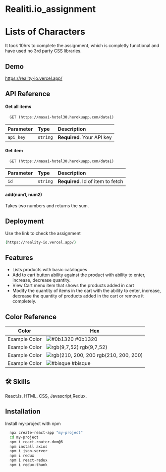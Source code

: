 # Realiti.io_assignment

# Lists of Characters

It took 10hrs to complete the assignment, which is completly functional and have used no 3rd party CSS libraries.



## Demo

https://reality-io.vercel.app/


## API Reference

#### Get all items

```http
  GET (https://masai-hotel30.herokuapp.com/data1)
```

| Parameter | Type     | Description                |
| :-------- | :------- | :------------------------- |
| `api_key` | `string` | **Required**. Your API key |

#### Get item

```http
  GET (https://masai-hotel30.herokuapp.com/data1)
```

| Parameter | Type     | Description                       |
| :-------- | :------- | :-------------------------------- |
| `id`      | `string` | **Required**. Id of item to fetch |

#### add(num1, num2)

Takes two numbers and returns the sum.


## Deployment

Use the link to check the assignment

```bash
(https://reality-io.vercel.app/)
```







## Features

- Lists products with basic catalogues
- Add to cart button ability against the product with ability to enter, increase, decrease quantity.
- View Cart menu item that shows the products added in cart
- Modify the quantity of items in the cart with the ability to enter, increase, decrease the quantity of products added in the cart or remove it completely.

## Color Reference

| Color             | Hex                                                                |
| ----------------- | ------------------------------------------------------------------ |
| Example Color | ![#0b1320](https://via.placeholder.com/10/0a192f?text=+) #0b1320 |
| Example Color | ![rgb(9,7,52)](https://via.placeholder.com/10/f8f8f8?text=+) rgb(9,7,52) |
| Example Color | ![rgb(210, 200, 200](https://via.placeholder.com/10/00b48a?text=+) rgb(210, 200, 200) |
| Example Color | ![#bisque](https://via.placeholder.com/10/00b48a?text=+) #bisque |



## 🛠 Skills
ReactJs, HTML, CSS, Javascript,Redux.


## Installation

Install my-project with npm

```bash
  npx create-react-app "my-project"
  cd my-project
  npm i react-router-dom@6
  npm install axios
  npm i json-server 
  npm i redux 
  npm i react-redux 
  npm i redux-thunk
  
  
```
    





